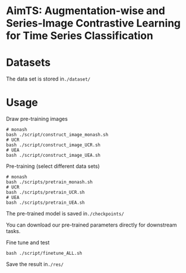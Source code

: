 # AimTS: Augmentation-wise and Series-Image Contrastive Learning for Time Series Classification

# Datasets

The data set is stored in`./dataset/`

# Usage

Draw pre-training images

~~~shell
# monash
bash ./script/construct_image_monash.sh
# UCR
bash ./script/construct_image_UCR.sh
# UEA
bash ./script/construct_image_UEA.sh
~~~

Pre-training (select different data sets)

~~~shell
# monash
bash ./scripts/pretrain_monash.sh
# UCR
bash ./scripts/pretrain_UCR.sh
# UEA
bash ./scripts/pretrain_UEA.sh
~~~

The pre-trained model is saved in`./checkpoints/`

You can download our pre-trained parameters directly for downstream tasks.

Fine tune and test

~~~shell
bash ./script/finetune_ALL.sh
~~~

Save the result in`./res/`